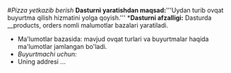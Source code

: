 #*Pizza yetkazib berish*
__Dasturni yaratishdan maqsad:__'''Uydan turib ovqat buyurtma qilish hizmatini yolga qoyish.'''
*__Dasturni afzalligi:__
   Dasturda __products, orders nomli malumotlar bazalari yaratiladi.
 *  Ma'lumotlar bazasida: mavjud ovqat turlari va buyurtmalar haqida ma'lumotlar jamlangan bo'ladi.
 * _Buyurtmachi uchun:_
 * Uning addresi ...